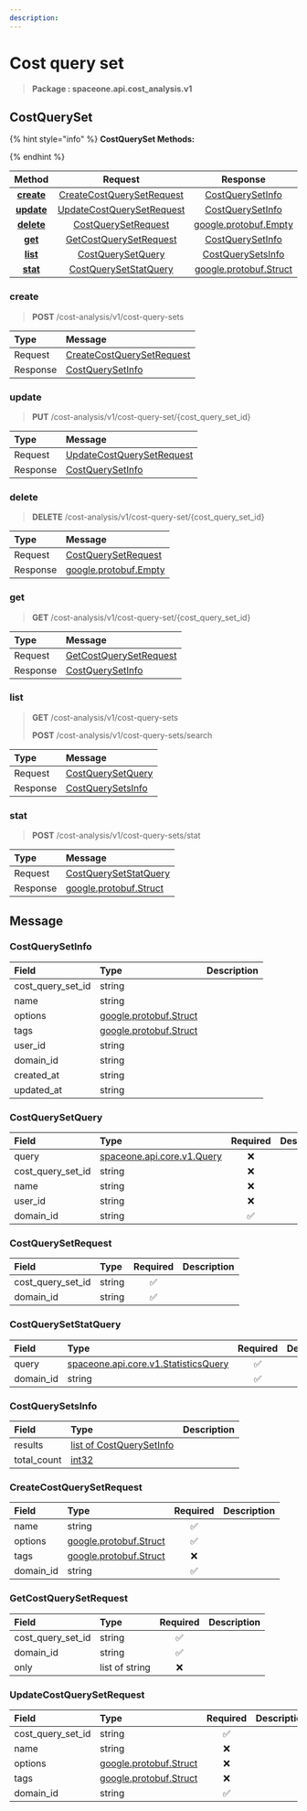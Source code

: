```yaml
---
description:  
---
```

# Cost query set

>  **Package : spaceone.api.cost_analysis.v1**

## CostQuerySet

{% hint style="info" %}
**CostQuerySet Methods:**

{%  endhint %}


| Method | Request | Response |
| :-----: | :--------: | :--------: |
| [**create**](cost-query-set.md#create)|   [CreateCostQuerySetRequest](cost-query-set.md#createcostquerysetrequest) |   [CostQuerySetInfo](cost-query-set.md#costquerysetinfo) |
| [**update**](cost-query-set.md#update)|   [UpdateCostQuerySetRequest](cost-query-set.md#updatecostquerysetrequest) |   [CostQuerySetInfo](cost-query-set.md#costquerysetinfo) |
| [**delete**](cost-query-set.md#delete)|   [CostQuerySetRequest](cost-query-set.md#costquerysetrequest) |  [google.protobuf.Empty](https://github.com/protocolbuffers/protobuf/blob/master/src/google/protobuf/empty.proto)|
| [**get**](cost-query-set.md#get)|   [GetCostQuerySetRequest](cost-query-set.md#getcostquerysetrequest) |   [CostQuerySetInfo](cost-query-set.md#costquerysetinfo) |
| [**list**](cost-query-set.md#list)|   [CostQuerySetQuery](cost-query-set.md#costquerysetquery) |   [CostQuerySetsInfo](cost-query-set.md#costquerysetsinfo) |
| [**stat**](cost-query-set.md#stat)|   [CostQuerySetStatQuery](cost-query-set.md#costquerysetstatquery) |  [google.protobuf.Struct](https://github.com/protocolbuffers/protobuf/blob/master/src/google/protobuf/struct.proto)| 
 

 
### create
> **POST** /cost-analysis/v1/cost-query-sets
>


| Type | Message |
| :--- | :--- |
| Request | [CreateCostQuerySetRequest](cost-query-set.md#createcostquerysetrequest) |
| Response |  [CostQuerySetInfo](cost-query-set.md#costquerysetinfo)  |
 
 

 
### update
> **PUT** /cost-analysis/v1/cost-query-set/{cost_query_set_id}
>


| Type | Message |
| :--- | :--- |
| Request | [UpdateCostQuerySetRequest](cost-query-set.md#updatecostquerysetrequest) |
| Response |  [CostQuerySetInfo](cost-query-set.md#costquerysetinfo)  |
 
 

 
### delete
> **DELETE** /cost-analysis/v1/cost-query-set/{cost_query_set_id}
>


| Type | Message |
| :--- | :--- |
| Request | [CostQuerySetRequest](cost-query-set.md#costquerysetrequest) |
| Response | [google.protobuf.Empty](https://github.com/protocolbuffers/protobuf/blob/master/src/google/protobuf/empty.proto) |
 
 

 
### get
> **GET** /cost-analysis/v1/cost-query-set/{cost_query_set_id}
>


| Type | Message |
| :--- | :--- |
| Request | [GetCostQuerySetRequest](cost-query-set.md#getcostquerysetrequest) |
| Response |  [CostQuerySetInfo](cost-query-set.md#costquerysetinfo)  |
 
 

 
### list
> **GET** /cost-analysis/v1/cost-query-sets
>
> **POST** /cost-analysis/v1/cost-query-sets/search



| Type | Message |
| :--- | :--- |
| Request | [CostQuerySetQuery](cost-query-set.md#costquerysetquery) |
| Response |  [CostQuerySetsInfo](cost-query-set.md#costquerysetsinfo)  |
 
 

 
### stat
> **POST** /cost-analysis/v1/cost-query-sets/stat
>


| Type | Message |
| :--- | :--- |
| Request | [CostQuerySetStatQuery](cost-query-set.md#costquerysetstatquery) |
| Response | [google.protobuf.Struct](https://github.com/protocolbuffers/protobuf/blob/master/src/google/protobuf/struct.proto) |


## 

## Message

### CostQuerySetInfo
| Field | Type |  Description |
| :--- | :--- | :--- |
| cost_query_set_id |string | |
| name |string | |
| options |[google.protobuf.Struct](https://github.com/protocolbuffers/protobuf/blob/master/src/google/protobuf/struct.proto) | |
| tags |[google.protobuf.Struct](https://github.com/protocolbuffers/protobuf/blob/master/src/google/protobuf/struct.proto) | |
| user_id |string | |
| domain_id |string | |
| created_at |string | |
| updated_at |string | |

### CostQuerySetQuery
| Field | Type | Required | Description |
| :--- | :--- | :---: | :--- |
| query |[spaceone.api.core.v1.Query](https://spaceone-dev.gitbook.io/api-reference/common-v1/search-query)|❌| |
| cost_query_set_id |string|❌| |
| name |string|❌| |
| user_id |string|❌| |
| domain_id |string|✅| |

### CostQuerySetRequest
| Field | Type | Required | Description |
| :--- | :--- | :---: | :--- |
| cost_query_set_id |string|✅| |
| domain_id |string|✅| |

### CostQuerySetStatQuery
| Field | Type | Required | Description |
| :--- | :--- | :---: | :--- |
| query |[spaceone.api.core.v1.StatisticsQuery](https://spaceone-dev.gitbook.io/api-reference/common-v1/statistics-query)|✅| |
| domain_id |string|✅| |

### CostQuerySetsInfo
| Field | Type |  Description |
| :--- | :--- | :--- |
| results |[list of CostQuerySetInfo](cost-query-set.md#costquerysetinfo) | |
| total_count |[int32](https://github.com/protocolbuffers/protobuf/blob/master/src/google/protobuf/type.proto) | |

### CreateCostQuerySetRequest
| Field | Type | Required | Description |
| :--- | :--- | :---: | :--- |
| name |string|✅| |
| options |[google.protobuf.Struct](https://github.com/protocolbuffers/protobuf/blob/master/src/google/protobuf/struct.proto)|✅| |
| tags |[google.protobuf.Struct](https://github.com/protocolbuffers/protobuf/blob/master/src/google/protobuf/struct.proto)|❌| |
| domain_id |string|✅| |

### GetCostQuerySetRequest
| Field | Type | Required | Description |
| :--- | :--- | :---: | :--- |
| cost_query_set_id |string|✅| |
| domain_id |string|✅| |
| only |list of string|❌| |

### UpdateCostQuerySetRequest
| Field | Type | Required | Description |
| :--- | :--- | :---: | :--- |
| cost_query_set_id |string|✅| |
| name |string|❌| |
| options |[google.protobuf.Struct](https://github.com/protocolbuffers/protobuf/blob/master/src/google/protobuf/struct.proto)|❌| |
| tags |[google.protobuf.Struct](https://github.com/protocolbuffers/protobuf/blob/master/src/google/protobuf/struct.proto)|❌| |
| domain_id |string|✅| |
